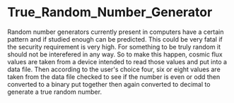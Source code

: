 # True_Random_Number_Generator
Random number generators currently present in computers have a certain pattern and if studied enough can be predicted. This could be very fatal if the security requirement is very high.
For something to be truly random it should not be interefered in any way. So to make this happen, cosmic flux values are taken from a device intended to read those values and put into a data file.
Then according to the user's choice four, six or eight values are taken from the data file checked to see if the number is even or odd then converted to a binary put together then again converted to decimal to generate a true random number.
